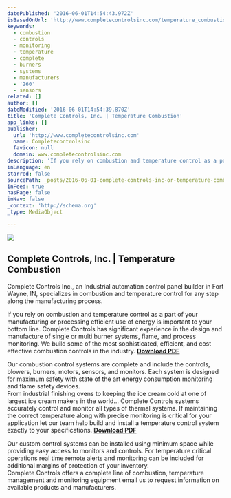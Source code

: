 ```yaml
---
datePublished: '2016-06-01T14:54:43.972Z'
isBasedOnUrl: 'http://www.completecontrolsinc.com/temperature_combustion.php'
keywords:
  - combustion
  - controls
  - monitoring
  - temperature
  - complete
  - burners
  - systems
  - manufacturers
  - '260'
  - sensors
related: []
author: []
dateModified: '2016-06-01T14:54:39.870Z'
title: 'Complete Controls, Inc. | Temperature Combustion'
app_links: []
publisher:
  url: 'http://www.completecontrolsinc.com'
  name: Completecontrolsinc
  favicon: null
  domain: www.completecontrolsinc.com
description: 'If you rely on combustion and temperature control as a part of your manufacturing or processing efficient use of energy is important to your bottom line. Complete Controls has significant experience in the design and manufacture of single or multi burner systems, flame, and process monitoring. We build some of the most sophisticated, efficient, and cost effective combustion controls in the industry. Download PDF'
inLanguage: en
starred: false
sourcePath: _posts/2016-06-01-complete-controls-inc-or-temperature-combustion.md
inFeed: true
hasPage: false
inNav: false
_context: 'http://schema.org'
_type: MediaObject

---
```

<article style=""><img src="https://the-grid-user-content.s3-us-west-2.amazonaws.com/279cc358-a077-4b0a-941d-0ffa6927a0be.jpg" /><h1>Complete Controls, Inc. | Temperature Combustion</h1><p>Complete Controls Inc., an Industrial automation control panel builder in Fort Wayne, IN, specializes in combustion and temperature control for any step along the manufacturing process.</p></article>

If you rely on combustion and temperature control as a part of your manufacturing or processing efficient use of energy is important to your bottom line. Complete Controls has significant experience in the design and manufacture of single or multi burner systems, flame, and process monitoring. We build some of the most sophisticated, efficient, and cost effective combustion controls in the industry. **[Download PDF][0]**

Our combustion control systems are complete and include the controls, blowers, burners, motors, sensors, and monitors. Each system is designed for maximum safety with state of the art energy consumption monitoring and flame safety devices.  
From industrial finishing ovens to keeping the ice cream cold at one of largest ice cream makers in the world... Complete Controls systems accurately control and monitor all types of thermal systems. If maintaining the correct temperature along with precise monitoring is critical for your application let our team help build and install a temperature control system exactly to your specifications. **[Download PDF][1]**

Our custom control systems can be installed using minimum space while providing easy access to monitors and controls. For temperature critical operations real time remote alerts and monitoring can be included for additional margins of protection of your inventory.  
Complete Controls offers a complete line of combustion, temperature management and monitoring equipment email us to request information on available products and manufacturers.

[0]: http://www.completecontrolsinc.com/pdfs/Combustion.pdf
[1]: http://www.completecontrolsinc.com/pdfs/Temperature.pdf